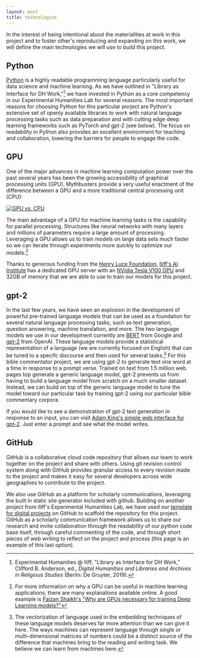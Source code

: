 ```yaml
---
layout: post
title: technologies
---
```


In the interest of being intentional about the materialities at work in this project and to foster other's reproducing and expanding on this work, we will define the main technologies we will use to build this project.

## Python 
[Python](https://www.python.org/) is a highly readable programming language particularly useful for data science and machine learning. As we have outlined in "Library as Interface for DH Work,"[^lib_dh] we have invested in Python as a core competency in our Experimental Humanities Lab for several reasons. The most important reasons for choosing Python for this particular porject are Python's extensive set of openly available libraries to work with natural language processing tasks such as data preparation and with cutting edge deep learning frameworks such as PyTorch and gpt-2 (see below). The focus on readability in Python also provides an excellent environment for teaching and collaboration, lowering the barriers for people to engage the code. 

[^lib_dh]: Experimental Humanities @ Iliff, "Library as Interface for DH Work," Clifford B. Anderson, ed., *Digital Humanities and Libraries and Archives in Religious Studies* (Berlin: De Gruyter, 2019).

## GPU 
One of the major advances in machine learning computation power over the past several years has been the growing accessibility of graphical processing units (GPU). Mythbusters provide a very useful enactment of the difference between a GPU and a more traditional central processing unit (CPU):

[![GPU vs. CPU](http://img.youtube.com/vi/-P28LKWTzrI/0.jpg)](http://www.youtube.com/watch?v=-P28LKWTzrI "GPU vs. CPU")

The main advantage of a GPU for machine learning tasks is the capability for parallel processing. Structures like neural networks with many layers and millions of parameters require a large amount of processing. Leveraging a GPU allows us to train models on large data sets much faster so we can iterate through experiments more quickly to optimize our models.[^gpu]

Thanks to generous funding from the [Henry Luce Foundation](https://www.hluce.org/programs/theology/), [Iliff's AI Institute](https://ai.iliff.edu) has a dedicated GPU server with an [NVidia Tesla V100 GPU](https://images.nvidia.com/content/technologies/volta/pdf/tesla-volta-v100-datasheet-letter-fnl-web.pdf) and 32GB of memory that we are able to use to train our models for this project. 

[^gpu]: For more information on why a GPU can be useful in machine learning applications, there are many explanations available online. A good example is [Faizan Shaikh's "Why are GPUs necessary for training Deep Learning models?"](https://www.analyticsvidhya.com/blog/2017/05/gpus-necessary-for-deep-learning/)

## gpt-2
In the last few years, we have seen an explosion in the development of powerful pre-trained language models that can be used as a foundation for several natural language processing tasks, such as text generation, question answering, machine translation, and more. The two language models we use in our development currently are [BERT](https://arxiv.org/abs/1810.04805) from Google and [gpt-2](https://openai.com/blog/better-language-models/) from OpenAI. These language models provide a statistical representation of a language (we are currently focused on English) that can be tuned to a specifc discourse and then used for several tasks.[^embedding] 
For this bible commentator project, we are using gpt-2 to generate text one word at a time in response to a prompt verse. Trained on text from 1.5 million web pages top generate a generic language model, gpt-2 prevents us from having to build a language model from scratch on a much smaller dataset. Instead, we can build on top of the generic language model to tune the model toward our particular task by training gpt-2 using our particular bible commentary corpora. 

If you would like to see a demonstration of gpt-2 text generation in response to an input, you can visit [Adam King's simple web interface for gpt-2](https://talktotransformer.com/). Just enter a prompt and see what the model writes. 

[^embedding]: The vectorization of language used in the embedding techniques of these language models deserves far more attention than we can give it here. The ways machines can represent language through single or multi-dimensional matrices of numbers could be a distinct source of the difference that machines bring to the reading and writing task. We believe we can learn from machines here. 

## GitHub 
GitHub is a collaborative cloud code repository that allows our team to work together on the project and share with others. Using git revision control system along with GitHub provides granular access to every revision made to the project and makes it easy for several developers across wide geographies to contribute to the project. 

We also use GitHub as a platform for scholarly communications, leveraging the built in static site generator included with github. Building on another project from Iliff's Experimental Humanities Lab, we have used our [template for digital projects](https://github.com/iliff/digital-dissertation) on GitHub to scaffold the repository for this project. GitHub as a scholarly communication framework allows us to share our research and invite collaboration through the readability of our python code base itself, through careful commenting of the code, and through short pieces of web writing to reflect on the project and process (this page is an example of this last option). 